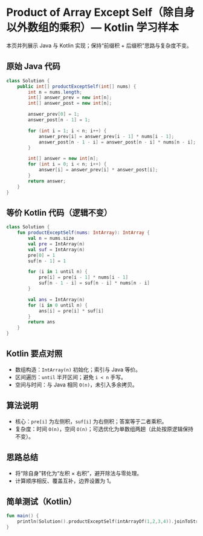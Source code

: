 # Product of Array Except Self（除自身以外数组的乘积）— Kotlin 学习样本

本页并列展示 Java 与 Kotlin 实现；保持“前缀积 + 后缀积”思路与复杂度不变。

## 原始 Java 代码

```java
class Solution {
    public int[] productExceptSelf(int[] nums) {
        int n = nums.length;
        int[] answer_prev = new int[n];
        int[] answer_post = new int[n];

        answer_prev[0] = 1;
        answer_post[n - 1] = 1;

        for (int i = 1; i < n; i++) {
            answer_prev[i] = answer_prev[i - 1] * nums[i - 1];
            answer_post[n - 1 - i] = answer_post[n - i] * nums[n - i];
        }

        int[] answer = new int[n];
        for (int i = 0; i < n; i++) {
            answer[i] = answer_prev[i] * answer_post[i];
        }
        return answer;
    }
}
```

## 等价 Kotlin 代码（逻辑不变）

```kotlin
class Solution {
    fun productExceptSelf(nums: IntArray): IntArray {
        val n = nums.size
        val pre = IntArray(n)
        val suf = IntArray(n)
        pre[0] = 1
        suf[n - 1] = 1

        for (i in 1 until n) {
            pre[i] = pre[i - 1] * nums[i - 1]
            suf[n - 1 - i] = suf[n - i] * nums[n - i]
        }

        val ans = IntArray(n)
        for (i in 0 until n) {
            ans[i] = pre[i] * suf[i]
        }
        return ans
    }
}
```

## Kotlin 要点对照

- 数组构造：`IntArray(n)` 初始化；索引与 Java 等价。
- 区间遍历：`until` 半开区间；避免 `i < n` 手写。
- 空间与时间：与 Java 相同 `O(n)`，未引入多余拷贝。

## 算法说明

- 核心：`pre[i]` 为左侧积，`suf[i]` 为右侧积；答案等于二者乘积。
- 复杂度：时间 `O(n)`，空间 `O(n)`；可选优化为单数组两趟（此处按原逻辑保持不变）。

## 思路总结

- 将“除自身”转化为“左积 × 右积”，避开除法与零处理。
- 计算顺序相反、覆盖互补，边界设置为 1。

## 简单测试（Kotlin）

```kotlin
fun main() {
    println(Solution().productExceptSelf(intArrayOf(1,2,3,4)).joinToString()) // 24,12,8,6
}
```
